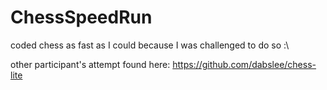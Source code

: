 # ChessSpeedRun
coded chess as fast as I could because I was challenged to do so :\ 

other participant's attempt found here:
https://github.com/dabslee/chess-lite

